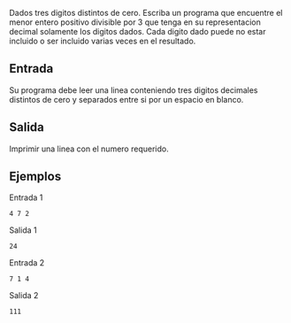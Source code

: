 Dados tres digitos distintos de cero. Escriba un programa que encuentre el menor entero positivo divisible por 3 que tenga en su representacion decimal solamente los digitos dados. Cada digito dado puede no estar incluido o ser incluido varias veces en el resultado.



## Entrada



Su programa debe leer una linea conteniendo tres digitos decimales distintos de cero y separados entre si por un espacio en blanco.



## Salida



Imprimir una linea con el numero requerido.



## Ejemplos



Entrada 1



```
4 7 2
```


Salida 1



```
24
```


Entrada 2



```
7 1 4
```


Salida 2



```
111
```


